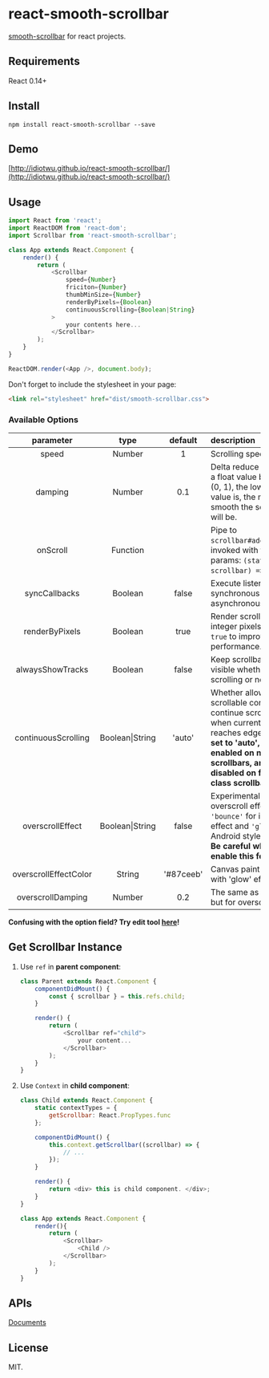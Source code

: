 # react-smooth-scrollbar

[smooth-scrollbar](https://github.com/idiotWu/smooth-scrollbar) for react projects.

## Requirements

React 0.14+

## Install

```
npm install react-smooth-scrollbar --save
```

## Demo

[http://idiotwu.github.io/react-smooth-scrollbar/](http://idiotwu.github.io/react-smooth-scrollbar/)

## Usage

```javascript
import React from 'react';
import ReactDOM from 'react-dom';
import Scrollbar from 'react-smooth-scrollbar';

class App extends React.Component {
    render() {
        return (
            <Scrollbar
                speed={Number}
                friciton={Number}
                thumbMinSize={Number}
                renderByPixels={Boolean}
                continuousScrolling={Boolean|String}
            >
                your contents here...
            </Scrollbar>
        );
    }
}

ReactDOM.render(<App />, document.body);
```

Don't forget to include the stylesheet in your page:

```html
<link rel="stylesheet" href="dist/smooth-scrollbar.css">
```

### Available Options

| parameter | type | default | description |
| :--------: | :--: | :-----: | :---------- |
| speed | Number | 1 | Scrolling speed scale.|
| damping | Number | 0.1 | Delta reduce damping, a float value between (0, 1), the lower the value is, the more smooth the scrolling will be. |
| onScroll | Function | | Pipe to `scrollbar#addListener`, invoked with two params: `(status, scrollbar) => {}`. |
| syncCallbacks | Boolean | false | Execute listeners in synchronous or asynchronous. |
| renderByPixels | Boolean | true | Render scrolling by integer pixels, set to `true` to improve performance. |
| alwaysShowTracks | Boolean | false | Keep scrollbar tracks visible whether it's scrolling or not. |
| continuousScrolling | Boolean\|String | 'auto' | Whether allow upper scrollable content to continue scrolling when current scrollbar reaches edge. **When set to 'auto', it will be enabled on nested scrollbars, and disabled on first-class scrollbars.** |
| overscrollEffect | Boolean\|String | false | Experimental overscroll effect, `'bounce'` for iOS style effect and `'glow'` for Android style effect. **Be careful when you enable this feature!** |
| overscrollEffectColor | String | '#87ceeb' | Canvas paint color with 'glow' effect. |
| overscrollDamping | Number | 0.2 | The same as `damping`, but for overscrolling. |

**Confusing with the option field? Try edit tool [here](http://idiotwu.github.io/smooth-scrollbar/)!**

## Get Scrollbar Instance

1. Use `ref` in **parent component**:

    ```javascript
    class Parent extends React.Component {
        componentDidMount() {
            const { scrollbar } = this.refs.child;
        }

        render() {
            return (
                <Scrollbar ref="child">
                    your content...
                </Scrollbar>
            );
        }
    }
    ```

2. Use `Context` in **child component**:

    ```javascript
    class Child extends React.Component {
        static contextTypes = {
            getScrollbar: React.PropTypes.func
        };

        componentDidMount() {
            this.context.getScrollbar((scrollbar) => {
                // ...
            });
        }

        render() {
            return <div> this is child component. </div>;
        }
    }

    class App extends React.Component {
        render(){
            return (
                <Scrollbar>
                    <Child />
                </Scrollbar>
            );
        }
    }
    ```


## APIs

[Documents](https://github.com/idiotWu/smooth-scrollbar#apis)

## License

MIT.

